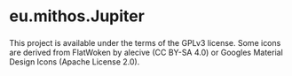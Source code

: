 # eu.mithos.Jupiter


###
This project is available under the terms of the GPLv3 license. Some icons are derived from FlatWoken by alecive (CC BY-SA 4.0) or Googles Material Design Icons (Apache License 2.0).
